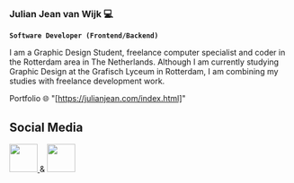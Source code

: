 ### Julian Jean van Wijk 💻
**`Software Developer (Frontend/Backend)`**

I am a Graphic Design Student, freelance computer specialist and coder in the Rotterdam area in The Netherlands. Although I am currently studying Graphic Design at the Grafisch Lyceum in Rotterdam, I am combining my studies with freelance development work.

Portfolio 🌐 "[https://julianjean.com/index.html]"


<h2>Social Media</h2>

<p>
    <a href="https://www.linkedin.com/in/julian-van-wijk-6b480a220/">
        <img src="https://telecos.upc.edu/ca/shared/images/social/logos-rodons/linkedin-circle.png/@@images/image.png" width="50px" height="50px">
    </a>
    &
    <a href="https://github.com/jjwijk">
    <img src="https://icones.pro/wp-content/uploads/2021/06/symbole-github-violet.png" width="50px" height="50px">
    </a>

</p>